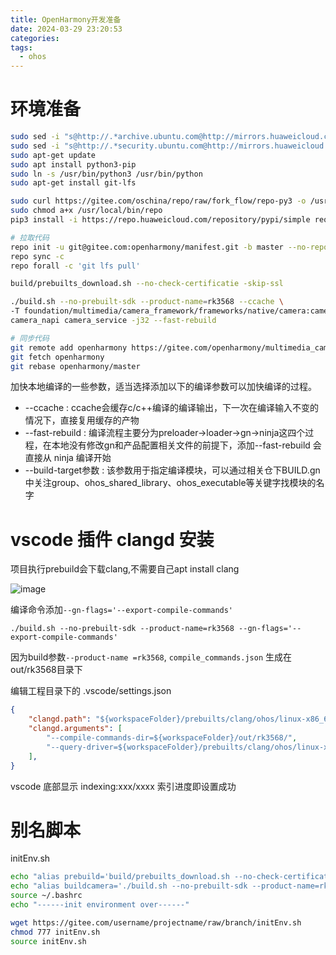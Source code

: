```yaml
---
title: OpenHarmony开发准备
date: 2024-03-29 23:20:53
categories: 
tags:
  - ohos
---
```

# 环境准备

```sh
sudo sed -i "s@http://.*archive.ubuntu.com@http://mirrors.huaweicloud.com@g" /etc/apt/sources.list
sudo sed -i "s@http://.*security.ubuntu.com@http://mirrors.huaweicloud.com@g" /etc/apt/sources.list
sudo apt-get update
sudo apt install python3-pip
sudo ln -s /usr/bin/python3 /usr/bin/python
sudo apt-get install git-lfs

sudo curl https://gitee.com/oschina/repo/raw/fork_flow/repo-py3 -o /usr/local/bin/repo
sudo chmod a+x /usr/local/bin/repo
pip3 install -i https://repo.huaweicloud.com/repository/pypi/simple requests

# 拉取代码
repo init -u git@gitee.com:openharmony/manifest.git -b master --no-repo-verify  
repo sync -c  
repo forall -c 'git lfs pull'

build/prebuilts_download.sh --no-check-certificatie -skip-ssl  

./build.sh --no-prebuilt-sdk --product-name=rk3568 --ccache \
-T foundation/multimedia/camera_framework/frameworks/native/camera:camera_framework \
camera_napi camera_service -j32 --fast-rebuild

# 同步代码
git remote add openharmony https://gitee.com/openharmony/multimedia_camera_framework.git
git fetch openharmony
git rebase openharmony/master
```

<!-- more -->
加快本地编译的一些参数，适当选择添加以下的编译参数可以加快编译的过程。

- --ccache : ccache会缓存c/c++编译的编译输出，下一次在编译输入不变的情况下，直接复用缓存的产物
- --fast-rebuild : 编译流程主要分为preloader->loader->gn->ninja这四个过程，在本地没有修改gn和产品配置相关文件的前提下，添加--fast-rebuild 会直接从 ninja 编译开始
- --build-target参数 : 该参数用于指定编译模块，可以通过相关仓下BUILD.gn中关注group、ohos_shared_library、ohos_executable等关键字找模块的名字

# vscode 插件 clangd 安装

项目执行prebuild会下载clang,不需要自己apt install clang

<img src="https://raw.githubusercontent.com/tanwlanyue/image/master/202403292322696.png" alt="image">

编译命令添加`--gn-flags='--export-compile-commands'`

```
./build.sh --no-prebuilt-sdk --product-name=rk3568 --gn-flags='--export-compile-commands'
```

因为build参数`--product-name =rk3568`, `compile_commands.json` 生成在out/rk3568目录下

编辑工程目录下的 .vscode/settings.json

```json
{
    "clangd.path": "${workspaceFolder}/prebuilts/clang/ohos/linux-x86_64/llvm/bin/clangd",
    "clangd.arguments": [
        "--compile-commands-dir=${workspaceFolder}/out/rk3568/",
        "--query-driver=${workspaceFolder}/prebuilts/clang/ohos/linux-x86_64/llvm/bin/clang++",
    ],
}
```

vscode 底部显示 indexing:xxx/xxxx 索引进度即设置成功

# 别名脚本
initEnv.sh
```sh
echo "alias prebuild='build/prebuilts_download.sh --no-check-certificatie -skip-ssl'" >> ~/.bashrc
echo "alias buildcamera='./build.sh --no-prebuilt-sdk --product-name=rk3568 --ccache -T foundation/multimedia/camera_framework/frameworks/native/camera:camera_framework camera_napi camera_service -j32 --fast-rebuild'" >> ~/.bashrc
source ~/.bashrc
echo "------init environment over------"
```

```sh
wget https://gitee.com/username/projectname/raw/branch/initEnv.sh
chmod 777 initEnv.sh
source initEnv.sh
```
